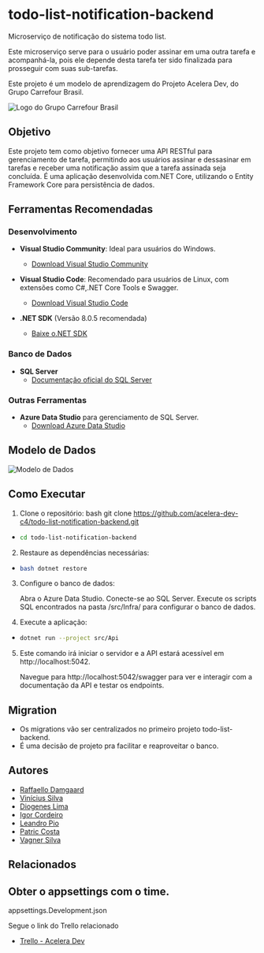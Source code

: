 # todo-list-notification-backend
Microserviço de notificação do sistema todo list.

Este microserviço serve para o usuário poder assinar em uma outra tarefa e acompanhá-la, pois ele depende desta tarefa ter sido finalizada para prosseguir com suas sub-tarefas.

Este projeto é um modelo de aprendizagem do Projeto Acelera Dev, do Grupo Carrefour Brasil.

![Logo do Grupo Carrefour Brasil](https://media.licdn.com/dms/image/D4D0BAQGrE_UnFL8plQ/company-logo_200_200/0/1708908772188/grupocarrefourbrasil_logo?e=1723680000&v=beta&t=s8_oIbxqF4K8COSGT4kCYgzU0YLA9u0mKqZForzdB0I)

## Objetivo

Este projeto tem como objetivo fornecer uma API RESTful para gerenciamento de tarefa, permitindo aos usuários assinar e dessasinar em tarefas e receber uma notificação assim que a tarefa assinada seja concluída. É uma aplicação desenvolvida com.NET Core, utilizando o Entity Framework Core para persistência de dados.

## Ferramentas Recomendadas

### Desenvolvimento

- **Visual Studio Community**: Ideal para usuários do Windows.
  - [Download Visual Studio Community](https://visualstudio.microsoft.com/vs/community/)
- **Visual Studio Code**: Recomendado para usuários de Linux, com extensões como C#,.NET Core Tools e Swagger.
  - [Download Visual Studio Code](https://code.visualstudio.com/)


- **.NET SDK** (Versão 8.0.5 recomendada)
  - [Baixe o.NET SDK](https://dotnet.microsoft.com/download)

### Banco de Dados

- **SQL Server**
  - [Documentação oficial do SQL Server](https://docs.microsoft.com/en-us/sql/sql-server/)

### Outras Ferramentas

- **Azure Data Studio** para gerenciamento de SQL Server.
  - [Download Azure Data Studio](https://docs.microsoft.com/en-us/sql/azure-data-studio/download-azure-data-studio)

## Modelo de Dados

![Modelo de Dados]()

## Como Executar

1. Clone o repositório:
bash git clone https://github.com/acelera-dev-c4/todo-list-notification-backend.git

- ```bash
  cd todo-list-notification-backend

2. Restaure as dependências necessárias:

- ```bash
  bash dotnet restore

3. Configure o banco de dados:

   Abra o Azure Data Studio.
   Conecte-se ao SQL Server.
   Execute os scripts SQL encontrados na pasta /src/Infra/ para configurar o banco de dados.

4. Execute a aplicação:
- ```bash
  dotnet run --project src/Api

5. Este comando irá iniciar o servidor e a API estará acessível em http://localhost:5042.

   Navegue para http://localhost:5042/swagger para ver e interagir com a documentação da API e testar os endpoints.


## Migration

- Os migrations vão ser centralizados no primeiro projeto todo-list-backend. 
- É uma decisão de projeto pra facilitar e reaproveitar o banco.

## Autores


- [Raffaello Damgaard](https://github.com/raffacabofrio)
- [Vinícius Silva](https://github.com/viniciusapsilva)
- [Diogenes Lima](https://github.com/LimaDiogenes)
- [Igor Cordeiro](https://github.com/igorcordeiro08)
- [Leandro Pio](https://github.com/LeandroMPio)
- [Patric Costa](https://github.com/Patric-BM)
- [Vagner Silva](https://github.com/Vagner1212)

## Relacionados

## Obter o appsettings com o time.
appsettings.Development.json


Segue o link do Trello relacionado

- [Trello - Acelera Dev](https://trello.com/b/DeO6PAeI/acelera-dev-notification)